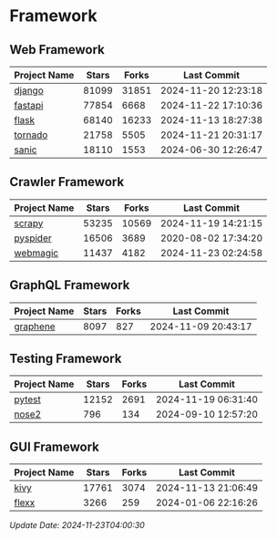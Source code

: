 # Framework

## Web Framework
| Project Name | Stars | Forks | Last Commit |
| ------------ | ----- | ----- | ----------- |
| [django](https://github.com/django/django) | 81099 | 31851 | 2024-11-20 12:23:18 |
| [fastapi](https://github.com/fastapi/fastapi) | 77854 | 6668 | 2024-11-22 17:10:36 |
| [flask](https://github.com/pallets/flask) | 68140 | 16233 | 2024-11-13 18:27:38 |
| [tornado](https://github.com/tornadoweb/tornado) | 21758 | 5505 | 2024-11-21 20:31:17 |
| [sanic](https://github.com/sanic-org/sanic) | 18110 | 1553 | 2024-06-30 12:26:47 |

## Crawler Framework
| Project Name | Stars | Forks | Last Commit |
| ------------ | ----- | ----- | ----------- |
| [scrapy](https://github.com/scrapy/scrapy) | 53235 | 10569 | 2024-11-19 14:21:15 |
| [pyspider](https://github.com/binux/pyspider) | 16506 | 3689 | 2020-08-02 17:34:20 |
| [webmagic](https://github.com/code4craft/webmagic) | 11437 | 4182 | 2024-11-23 02:24:58 |

## GraphQL Framework
| Project Name | Stars | Forks | Last Commit |
| ------------ | ----- | ----- | ----------- |
| [graphene](https://github.com/graphql-python/graphene) | 8097 | 827 | 2024-11-09 20:43:17 |

## Testing Framework
| Project Name | Stars | Forks | Last Commit |
| ------------ | ----- | ----- | ----------- |
| [pytest](https://github.com/pytest-dev/pytest) | 12152 | 2691 | 2024-11-19 06:31:40 |
| [nose2](https://github.com/nose-devs/nose2) | 796 | 134 | 2024-09-10 12:57:20 |

## GUI Framework
| Project Name | Stars | Forks | Last Commit |
| ------------ | ----- | ----- | ----------- |
| [kivy](https://github.com/kivy/kivy) | 17761 | 3074 | 2024-11-13 21:06:49 |
| [flexx](https://github.com/flexxui/flexx) | 3266 | 259 | 2024-01-06 22:16:26 |

*Update Date: 2024-11-23T04:00:30*